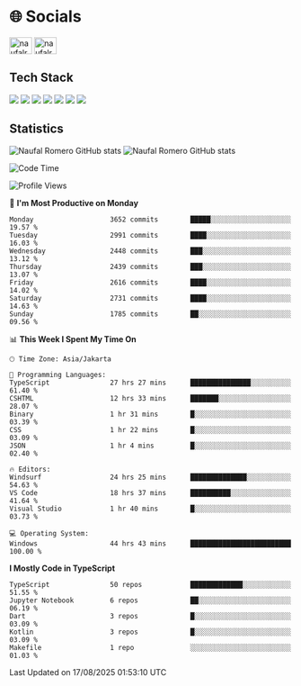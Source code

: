 <h1 align="">🌐 Socials</h1>
<p align="left">
<a href="https://linkedin.com/in/naufal-romero-putra-pratama-9ab816177/" target="blank"><img align="center" src="https://raw.githubusercontent.com/rahuldkjain/github-profile-readme-generator/master/src/images/icons/Social/linked-in-alt.svg" alt="naufalromero" height="30" width="40" /></a>
<a href="https://instagram.com/naufalromero" target="blank"><img align="center" src="https://raw.githubusercontent.com/rahuldkjain/github-profile-readme-generator/master/src/images/icons/Social/instagram.svg" alt="naufalromero" height="30" width="40" /></a>
</p>


<h2 align="">Tech Stack</h2>
<div align="">
  <img src="https://img.shields.io/badge/next.js-000000?style=for-the-badge&logo=nextdotjs&logoColor=white"/>
 <img src="https://img.shields.io/badge/typescript-%23007ACC.svg?style=for-the-badge&logo=typescript&logoColor=white"/>
 <img src="https://img.shields.io/badge/react-%2320232a.svg?style=for-the-badge&logo=react&logoColor=%2361DAFB"/>
 <img src="https://img.shields.io/badge/tailwindcss-%2338B2AC.svg?style=for-the-badge&logo=tailwind-css&logoColor=white"/>
 <img src="https://img.shields.io/badge/Prisma-3982CE?style=for-the-badge&logo=Prisma&logoColor=white"/>
 <img src="https://img.shields.io/badge/javascript-%23323330.svg?style=for-the-badge&logo=javascript&logoColor=%23F7DF1E"/>
 <img src="https://img.shields.io/badge/java-%23ED8B00.svg?style=for-the-badge&logo=openjdk&logoColor=white"/>
</div>


<h2 align="">Statistics</h2>
<div align="">
<img src="https://github-readme-stats-xi-nine-74.vercel.app/api?username=romves&show_icons=true&theme=tokyonight&include_all_commits=true&count_private=true" alt="Naufal Romero GitHub stats"/>
<img src="https://github-readme-stats-xi-nine-74.vercel.app/api/top-langs/?username=romves&theme=tokyonight&hide_border=false&include_all_commits=true&count_private=true&layout=compact" alt="Naufal Romero GitHub stats"/>
</div>

<!--START_SECTION:waka-->
![Code Time](http://img.shields.io/badge/Code%20Time-2%2C796%20hrs%2014%20mins-blue)

![Profile Views](http://img.shields.io/badge/Profile%20Views-0-blue)

📅 **I'm Most Productive on Monday** 

```text
Monday                   3652 commits        █████░░░░░░░░░░░░░░░░░░░░   19.57 % 
Tuesday                  2991 commits        ████░░░░░░░░░░░░░░░░░░░░░   16.03 % 
Wednesday                2448 commits        ███░░░░░░░░░░░░░░░░░░░░░░   13.12 % 
Thursday                 2439 commits        ███░░░░░░░░░░░░░░░░░░░░░░   13.07 % 
Friday                   2616 commits        ████░░░░░░░░░░░░░░░░░░░░░   14.02 % 
Saturday                 2731 commits        ████░░░░░░░░░░░░░░░░░░░░░   14.63 % 
Sunday                   1785 commits        ██░░░░░░░░░░░░░░░░░░░░░░░   09.56 % 
```


📊 **This Week I Spent My Time On** 

```text
🕑︎ Time Zone: Asia/Jakarta

💬 Programming Languages: 
TypeScript               27 hrs 27 mins      ███████████████░░░░░░░░░░   61.40 % 
CSHTML                   12 hrs 33 mins      ███████░░░░░░░░░░░░░░░░░░   28.07 % 
Binary                   1 hr 31 mins        █░░░░░░░░░░░░░░░░░░░░░░░░   03.39 % 
CSS                      1 hr 22 mins        █░░░░░░░░░░░░░░░░░░░░░░░░   03.09 % 
JSON                     1 hr 4 mins         █░░░░░░░░░░░░░░░░░░░░░░░░   02.40 % 

🔥 Editors: 
Windsurf                 24 hrs 25 mins      ██████████████░░░░░░░░░░░   54.63 % 
VS Code                  18 hrs 37 mins      ██████████░░░░░░░░░░░░░░░   41.64 % 
Visual Studio            1 hr 40 mins        █░░░░░░░░░░░░░░░░░░░░░░░░   03.73 % 

💻 Operating System: 
Windows                  44 hrs 43 mins      █████████████████████████   100.00 % 
```

**I Mostly Code in TypeScript** 

```text
TypeScript               50 repos            █████████████░░░░░░░░░░░░   51.55 % 
Jupyter Notebook         6 repos             ██░░░░░░░░░░░░░░░░░░░░░░░   06.19 % 
Dart                     3 repos             █░░░░░░░░░░░░░░░░░░░░░░░░   03.09 % 
Kotlin                   3 repos             █░░░░░░░░░░░░░░░░░░░░░░░░   03.09 % 
Makefile                 1 repo              ░░░░░░░░░░░░░░░░░░░░░░░░░   01.03 % 
```




 Last Updated on 17/08/2025 01:53:10 UTC
<!--END_SECTION:waka-->
